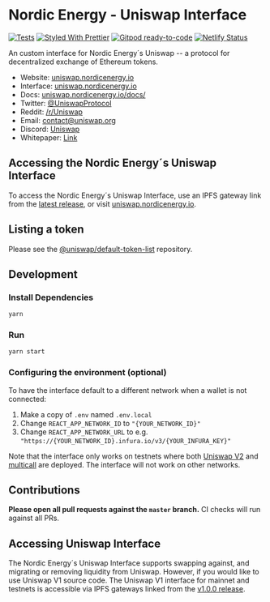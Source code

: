 
# Nordic Energy - Uniswap Interface

[![Tests](https://github.com/nordicenergy/uniswap-interface/workflows/Tests/badge.svg)](https://github.com/nordicenergy/uniswap-interface/actions?query=workflow%3ATests)
[![Styled With Prettier](https://img.shields.io/badge/code_style-prettier-ff69b4.svg)](https://prettier.io/) [![Gitpod ready-to-code](https://img.shields.io/badge/Gitpod-ready--to--code-blue?logo=gitpod)](https://gitpod.io/#https://github.com/nordicenergy/uniswap-interface) [![Netlify Status](https://api.netlify.com/api/v1/badges/7ba1490a-5215-43f3-9d9a-f409dad9ba12/deploy-status)](https://app.netlify.com/sites/nordicenergy-uniswap/deploys)

An custom interface for Nordic Energy´s Uniswap -- a protocol for decentralized exchange of Ethereum tokens.

- Website: [uniswap.nordicenergy.io](https://uniswap.nordicenergy.io/)
- Interface: [uniswap.nordicenergy.io](https://uniswap.nordicenergy.io)
- Docs: [uniswap.nordicenergy.io/docs/](https://uniswap.nordicenergy.io/docs/)
- Twitter: [@UniswapProtocol](https://twitter.com/UniswapProtocol)
- Reddit: [/r/Uniswap](https://www.reddit.com/r/Uniswap/)
- Email: [contact@uniswap.org](mailto:contact@uniswap.nordicenergy.io)
- Discord: [Uniswap](https://discord.gg/Y7TF6QA)
- Whitepaper: [Link](https://hackmd.io/C-DvwDSfSxuh-Gd4WKE_ig)

## Accessing the Nordic Energy´s Uniswap Interface

To access the Nordic Energy´s Uniswap Interface, use an IPFS gateway link from the
[latest release](https://github.com/nordicenergy/uniswap-interface/releases/latest), 
or visit [uniswap.nordicenergy.io](https://uniswap.nordicenergy.io).

## Listing a token

Please see the
[@uniswap/default-token-list](https://github.com/uniswap/default-token-list) 
repository.

## Development

### Install Dependencies

```bash
yarn
```

### Run

```bash
yarn start
```

### Configuring the environment (optional)

To have the interface default to a different network when a wallet is not connected:

1. Make a copy of `.env` named `.env.local`
2. Change `REACT_APP_NETWORK_ID` to `"{YOUR_NETWORK_ID}"`
3. Change `REACT_APP_NETWORK_URL` to e.g. `"https://{YOUR_NETWORK_ID}.infura.io/v3/{YOUR_INFURA_KEY}"` 

Note that the interface only works on testnets where both 
[Uniswap V2](https://uniswap.org/docs/v2/smart-contracts/factory/) and 
[multicall](https://github.com/makerdao/multicall) are deployed.
The interface will not work on other networks.

## Contributions

**Please open all pull requests against the `master` branch.** 
CI checks will run against all PRs.

## Accessing Uniswap Interface

The Nordic Energy´s Uniswap Interface supports swapping against, and migrating or removing liquidity from Uniswap. However,
if you would like to use Uniswap V1 source code. The Uniswap V1 interface for mainnet and testnets is accessible via IPFS gateways 
linked from the [v1.0.0 release](https://github.com/Uniswap/uniswap-interface/releases/tag/v1.0.0).
